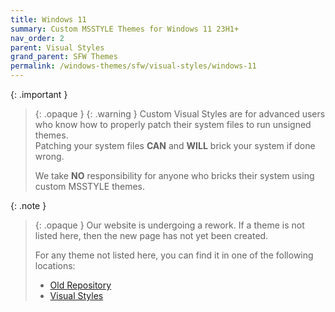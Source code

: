 ```yaml
---
title: Windows 11
summary: Custom MSSTYLE Themes for Windows 11 23H1+
nav_order: 2
parent: Visual Styles
grand_parent: SFW Themes
permalink: /windows-themes/sfw/visual-styles/windows-11
---
```


{: .important }
> {: .opaque }
> {: .warning }
> Custom Visual Styles are for advanced users who know how to properly patch their system files to run unsigned themes.  
> Patching your system files **CAN** and **WILL** brick your system if done wrong.
>
> We take **NO** responsibility for anyone who bricks their system using custom MSSTYLE themes.

{: .note }
> {: .opaque }
> Our website is undergoing a rework. If a theme is not listed here, then the new page has not yet been created.
>
> For any theme not listed here, you can find it in one of the following locations:
> - [Old Repository]  
> - [Visual Styles]  

<!-- ////////////////////////////////////////////////////////////////////////////////////////////////////////////////////// -->

[WIP]: /WIP

[Old Repository]: https://gitlab.com/the-back-room/Themes
[Visual Styles]: https://gitlab.com/the-back-room/visual-styles

<!-- ////////////////////////////////////////////////////////////////////////////////////////////////////////////////////// -->

